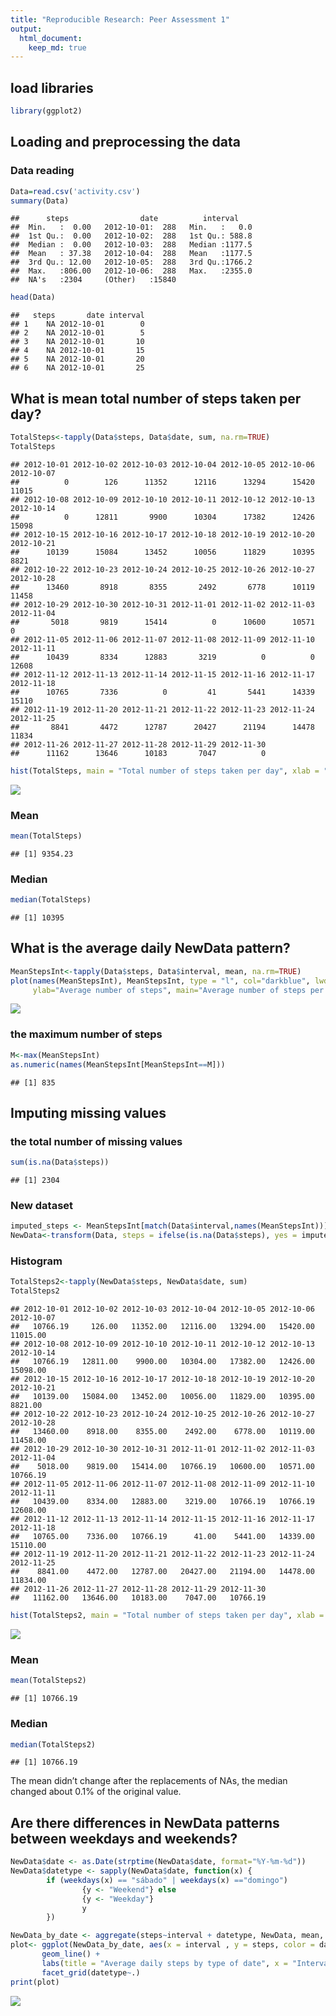 ```yaml
---
title: "Reproducible Research: Peer Assessment 1"
output: 
  html_document:
    keep_md: true
---
```

## load libraries


```r
library(ggplot2)
```



## Loading and preprocessing the data

### Data reading


```r
Data=read.csv('activity.csv')
summary(Data)
```

```
##      steps                date          interval     
##  Min.   :  0.00   2012-10-01:  288   Min.   :   0.0  
##  1st Qu.:  0.00   2012-10-02:  288   1st Qu.: 588.8  
##  Median :  0.00   2012-10-03:  288   Median :1177.5  
##  Mean   : 37.38   2012-10-04:  288   Mean   :1177.5  
##  3rd Qu.: 12.00   2012-10-05:  288   3rd Qu.:1766.2  
##  Max.   :806.00   2012-10-06:  288   Max.   :2355.0  
##  NA's   :2304     (Other)   :15840
```

```r
head(Data)
```

```
##   steps       date interval
## 1    NA 2012-10-01        0
## 2    NA 2012-10-01        5
## 3    NA 2012-10-01       10
## 4    NA 2012-10-01       15
## 5    NA 2012-10-01       20
## 6    NA 2012-10-01       25
```


## What is mean total number of steps taken per day?


```r
TotalSteps<-tapply(Data$steps, Data$date, sum, na.rm=TRUE)
TotalSteps
```

```
## 2012-10-01 2012-10-02 2012-10-03 2012-10-04 2012-10-05 2012-10-06 2012-10-07 
##          0        126      11352      12116      13294      15420      11015 
## 2012-10-08 2012-10-09 2012-10-10 2012-10-11 2012-10-12 2012-10-13 2012-10-14 
##          0      12811       9900      10304      17382      12426      15098 
## 2012-10-15 2012-10-16 2012-10-17 2012-10-18 2012-10-19 2012-10-20 2012-10-21 
##      10139      15084      13452      10056      11829      10395       8821 
## 2012-10-22 2012-10-23 2012-10-24 2012-10-25 2012-10-26 2012-10-27 2012-10-28 
##      13460       8918       8355       2492       6778      10119      11458 
## 2012-10-29 2012-10-30 2012-10-31 2012-11-01 2012-11-02 2012-11-03 2012-11-04 
##       5018       9819      15414          0      10600      10571          0 
## 2012-11-05 2012-11-06 2012-11-07 2012-11-08 2012-11-09 2012-11-10 2012-11-11 
##      10439       8334      12883       3219          0          0      12608 
## 2012-11-12 2012-11-13 2012-11-14 2012-11-15 2012-11-16 2012-11-17 2012-11-18 
##      10765       7336          0         41       5441      14339      15110 
## 2012-11-19 2012-11-20 2012-11-21 2012-11-22 2012-11-23 2012-11-24 2012-11-25 
##       8841       4472      12787      20427      21194      14478      11834 
## 2012-11-26 2012-11-27 2012-11-28 2012-11-29 2012-11-30 
##      11162      13646      10183       7047          0
```

```r
hist(TotalSteps, main = "Total number of steps taken per day", xlab = "Total steps taken per day", col = "Red")
```

![](PA1_template_files/figure-html/unnamed-chunk-3-1.png)<!-- -->

### Mean

```r
mean(TotalSteps)
```

```
## [1] 9354.23
```
### Median

```r
median(TotalSteps)
```

```
## [1] 10395
```


## What is the average daily NewData pattern?


```r
MeanStepsInt<-tapply(Data$steps, Data$interval, mean, na.rm=TRUE)
plot(names(MeanStepsInt), MeanStepsInt, type = "l", col="darkblue", lwd = 2, xlab="Interval",
     ylab="Average number of steps", main="Average number of steps per intervals")
```

![](PA1_template_files/figure-html/unnamed-chunk-6-1.png)<!-- -->

###  the maximum number of steps

```r
M<-max(MeanStepsInt)
as.numeric(names(MeanStepsInt[MeanStepsInt==M]))
```

```
## [1] 835
```

## Imputing missing values
### the total number of missing values

```r
sum(is.na(Data$steps))
```

```
## [1] 2304
```
### New dataset

```r
imputed_steps <- MeanStepsInt[match(Data$interval,names(MeanStepsInt))]
NewData<-transform(Data, steps = ifelse(is.na(Data$steps), yes = imputed_steps, no = Data$steps))
```

### Histogram


```r
TotalSteps2<-tapply(NewData$steps, NewData$date, sum)
TotalSteps2
```

```
## 2012-10-01 2012-10-02 2012-10-03 2012-10-04 2012-10-05 2012-10-06 2012-10-07 
##   10766.19     126.00   11352.00   12116.00   13294.00   15420.00   11015.00 
## 2012-10-08 2012-10-09 2012-10-10 2012-10-11 2012-10-12 2012-10-13 2012-10-14 
##   10766.19   12811.00    9900.00   10304.00   17382.00   12426.00   15098.00 
## 2012-10-15 2012-10-16 2012-10-17 2012-10-18 2012-10-19 2012-10-20 2012-10-21 
##   10139.00   15084.00   13452.00   10056.00   11829.00   10395.00    8821.00 
## 2012-10-22 2012-10-23 2012-10-24 2012-10-25 2012-10-26 2012-10-27 2012-10-28 
##   13460.00    8918.00    8355.00    2492.00    6778.00   10119.00   11458.00 
## 2012-10-29 2012-10-30 2012-10-31 2012-11-01 2012-11-02 2012-11-03 2012-11-04 
##    5018.00    9819.00   15414.00   10766.19   10600.00   10571.00   10766.19 
## 2012-11-05 2012-11-06 2012-11-07 2012-11-08 2012-11-09 2012-11-10 2012-11-11 
##   10439.00    8334.00   12883.00    3219.00   10766.19   10766.19   12608.00 
## 2012-11-12 2012-11-13 2012-11-14 2012-11-15 2012-11-16 2012-11-17 2012-11-18 
##   10765.00    7336.00   10766.19      41.00    5441.00   14339.00   15110.00 
## 2012-11-19 2012-11-20 2012-11-21 2012-11-22 2012-11-23 2012-11-24 2012-11-25 
##    8841.00    4472.00   12787.00   20427.00   21194.00   14478.00   11834.00 
## 2012-11-26 2012-11-27 2012-11-28 2012-11-29 2012-11-30 
##   11162.00   13646.00   10183.00    7047.00   10766.19
```

```r
hist(TotalSteps2, main = "Total number of steps taken per day", xlab = "Total steps taken per day", col ='green')
```

![](PA1_template_files/figure-html/unnamed-chunk-10-1.png)<!-- -->

### Mean

```r
mean(TotalSteps2)
```

```
## [1] 10766.19
```
### Median

```r
median(TotalSteps2)
```

```
## [1] 10766.19
```

The mean didn’t change after the replacements of NAs, the median changed about 0.1% of the original value.

## Are there differences in NewData patterns between weekdays and weekends?


```r
NewData$date <- as.Date(strptime(NewData$date, format="%Y-%m-%d"))
NewData$datetype <- sapply(NewData$date, function(x) {
        if (weekdays(x) == "sábado" | weekdays(x) =="domingo") 
                {y <- "Weekend"} else 
                {y <- "Weekday"}
                y
        })
```


```r
NewData_by_date <- aggregate(steps~interval + datetype, NewData, mean, na.rm = TRUE)
plot<- ggplot(NewData_by_date, aes(x = interval , y = steps, color = datetype)) +
       geom_line() +
       labs(title = "Average daily steps by type of date", x = "Interval", y = "Average number of steps") +
       facet_grid(datetype~.)
print(plot)
```

![](PA1_template_files/figure-html/unnamed-chunk-14-1.png)<!-- -->




